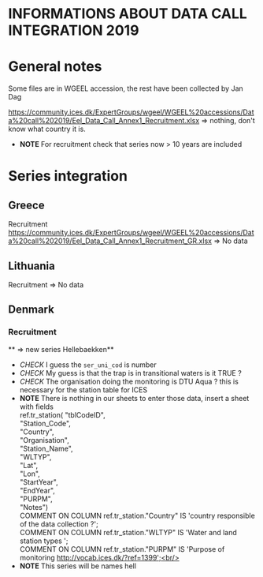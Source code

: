 # INFORMATIONS ABOUT DATA CALL INTEGRATION 2019

# General notes

Some files are in WGEEL accession, the rest have been collected by Jan Dag

https://community.ices.dk/ExpertGroups/wgeel/WGEEL%20accessions/Data%20call%202019/Eel_Data_Call_Annex1_Recruitment.xlsx
=> nothing, don't know what country it is.

* **NOTE**  For recruitment check that series now > 10 years are included



# Series integration 

## Greece

Recruitment
https://community.ices.dk/ExpertGroups/wgeel/WGEEL%20accessions/Data%20call%202019/Eel_Data_Call_Annex1_Recruitment_GR.xlsx
=> No data

## Lithuania

Recruitment => No data 

## Denmark

### Recruitment 

 ** => new series Hellebaekken**


* *CHECK* I guess the `ser_uni_cod` is number
* *CHECK* My guess is that the trap is in transitional waters is it TRUE ?
* *CHECK*  The organisation doing the monitoring is DTU Aqua ? this is necessary for the station table for ICES
* **NOTE**  There is nothing in our sheets to enter those data, insert a sheet with fields <br/>
			ref.tr_station( "tblCodeID",<br/>
			"Station_Code",<br/>
			"Country",<br/>
			"Organisation",<br/>
			"Station_Name",<br/>
			"WLTYP",<br/>
			"Lat",<br/>
			"Lon",<br/>
			"StartYear",<br/>
			"EndYear",<br/>
			"PURPM",<br/>
			"Notes") <br/>
			COMMENT ON COLUMN ref.tr_station."Country" IS 'country responsible of the data collection ?';<br/>
			COMMENT ON COLUMN ref.tr_station."WLTYP" IS 'Water and land station types ';<br/>
			COMMENT ON COLUMN ref.tr_station."PURPM" IS 'Purpose of monitoring http://vocab.ices.dk/?ref=1399';<br/>
* **NOTE**  This series will be names hell			
			



